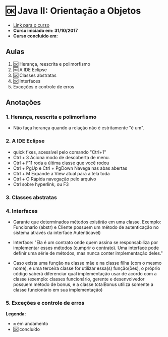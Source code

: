 # :ok: Java II: Orientação a Objetos

- [Link para o curso](https://cursos.alura.com.br/course/java-e-orientacao-a-objetos)
- __Curso iniciado em: 31/10/2017__
- __Curso concluído em:__

## Aulas

1. :ok: Herança, reescrita e polimorfismo
1. :ok: A IDE Eclipse
1. :ok: Classes abstratas
1. :ok: Interfaces
1. Exceções e controle de erros

## Anotações

### 1. Herança, reescrita e polimorfismo

- Não faça herança quando a relação não é estritamente "é um".

### 2. A IDE Eclipse

- quick fixes, acessível pelo comando "Ctrl+1"
- Ctrl + 3 Aciona modo de descoberta de menu.
- Ctrl + F11 roda a última classe que você rodou
- Ctrl + PgUp e Ctrl + PgDown Navega nas abas abertas
- Ctrl + M Expande a View atual para a tela toda
- Ctrl + O Rápida navegação pelo arquivo
- Ctrl sobre hyperlink, ou F3

### 3. Classes abstratas

### 4. Interfaces

- Garante que determinados métodos existirão em uma classe. Exemplo: Funcionario (abstr) e Cliente possuem um método de autenticação no sistema através da interface Autenticavel)

- Interface: "Ela é um contrato onde quem assina se responsabiliza por implementar esses métodos (cumprir o contrato). Uma interface pode definir uma série de métodos, mas nunca conter implementação deles."

- Caso exista uma função na classe mãe e na classe filha (com o mesmo nome), e uma terceira classe for utilizar essa(s) função(ões), o próprio código saberá diferenciar qual implementação usar de acordo com a classe (exemplo: classes funcionário, gerente e desenvolvedor possuem método de bonus, e a classe totalBonus utiliza somente a classe funcionário em sua implementação)

### 5. Exceções e controle de erros

__Legenda:__

- :on: em andamento
- :ok: concluído
